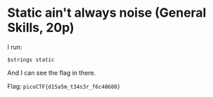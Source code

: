 # Static ain't always noise (General Skills, 20p)
I run:
```
$strings static
```
And I can see the flag in there.

Flag: `picoCTF{d15a5m_t34s3r_f6c48608}`
